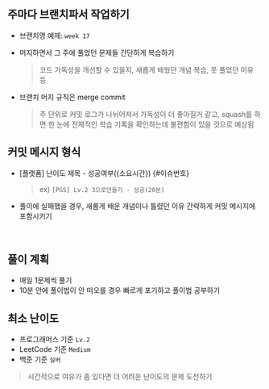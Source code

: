## 주마다 브랜치파서 작업하기

- 브랜치명 예제: `week 17`
- 머지하면서 그 주에 풀었던 문제들 간단하게 복습하기

  > 코드 가독성을 개선할 수 있을지, 새롭게 배웠던 개념 복습, 못 풀었던 이유 등

- 브랜치 머지 규칙은 merge commit

  > 주 단위로 커밋 로그가 나뉘어져서 가독성이 더 좋아질거 같고, squash를 하면 한 눈에 전체적인 학습 기록을 확인하는데 불편함이 있을 것으로 예상됨

## 커밋 메시지 형식

- [플랫폼] 난이도 제목 - 성공여부({소요시간}) {#이슈번호}

  > ex) `[PGS] Lv.2 3으로만들기 - 성공(20분)`
- 풀이에 실패했을 경우, 새롭게 배운 개념이나 틀렸던 이유 간략하게 커밋 메시지에 포함시키기

<br>

## 풀이 계획

- 매일 1문제씩 풀기
- 10분 안에 풀이법이 안 떠오를 경우 빠르게 포기하고 풀이법 공부하기

## 최소 난이도

- 프로그래머스 기준 `Lv.2`
- LeetCode 기준 `Medium`
- 백준 기준 `실버`

> 시간적으로 여유가 좀 있다면 더 어려운 난이도의 문제 도전하기




